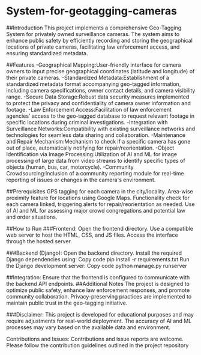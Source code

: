 # System-for-geotagging-cameras

##Introduction
This project implements a comprehensive Geo-Tagging System for privately owned surveillance cameras. The system aims to enhance public safety by efficiently recording and storing the geographical locations of private cameras, facilitating law enforcement access, and ensuring standardized metadata.

##Features
-Geographical Mapping:User-friendly interface for camera owners to input precise geographical coordinates (latitude and longitude) of their private cameras.
-Standardized Metadata:Establishment of a standardized metadata format accompanying geo-tagged information, including camera specifications, owner contact details, and camera visibility range.
-Secure Data Storage:Robust data security measures implemented to protect the privacy and confidentiality of camera owner information and footage.
-Law Enforcement Access:Facilitation of law enforcement agencies' access to the geo-tagged database to request relevant footage in specific locations during criminal investigations.
-Integration with Surveillance Networks:Compatibility with existing surveillance networks and technologies for seamless data sharing and collaboration.
-Maintenance and Repair Mechanism:Mechanism to check if a specific camera has gone out of place, automatically notifying for repair/reorientation.
-Object Identification via Image Processing:Utilization of AI and ML for image processing of large data from video streams to identify specific types of objects (human, bus, car, motorcycle).
-Community Crowdsourcing:Inclusion of a community reporting module for real-time reporting of issues or changes in the camera's environment.

##Prerequisites
GPS tagging for each camera in the city/locality.
Area-wise proximity feature for locations using Google Maps.
Functionality check for each camera linked, triggering alerts for repair/reorientation as needed.
Use of AI and ML for assessing major crowd congregations and potential law and order situations.

##How to Run
###Frontend:
Open the frontend directory.
Use a compatible web server to host the HTML, CSS, and JS files.
Access the interface through the hosted server.

###Backend (Django):
Open the backend directory.
Install the required Django dependencies using:
Copy code
pip install -r requirements.txt
Run the Django development server:
Copy code
python manage.py runserver

##Integration:
Ensure that the frontend is configured to communicate with the backend API endpoints.
##Additional Notes
The project is designed to optimize public safety, enhance law enforcement responses, and promote community collaboration.
Privacy-preserving practices are implemented to maintain public trust in the geo-tagging initiative.

###Disclaimer: This project is developed for educational purposes and may require adjustments for real-world deployment. The accuracy of AI and ML processes may vary based on the available data and environment.

Contributions and Issues: Contributions and issue reports are welcome. Please follow the contribution guidelines outlined in the project repository
